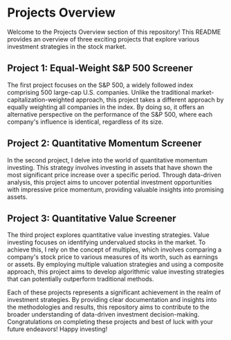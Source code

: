 # Projects Overview

Welcome to the Projects Overview section of this repository! This README provides an overview of three exciting projects that explore various investment strategies in the stock market.

## Project 1: Equal-Weight S&P 500 Screener

The first project focuses on the S&P 500, a widely followed index comprising 500 large-cap U.S. companies. Unlike the traditional market-capitalization-weighted approach, this project takes a different approach by equally weighting all companies in the index. By doing so, it offers an alternative perspective on the performance of the S&P 500, where each company's influence is identical, regardless of its size.

## Project 2: Quantitative Momentum Screener

In the second project, I delve into the world of quantitative momentum investing. This strategy involves investing in assets that have shown the most significant price increase over a specific period. Through data-driven analysis, this project aims to uncover potential investment opportunities with impressive price momentum, providing valuable insights into promising assets.

## Project 3: Quantitative Value Screener

The third project explores quantitative value investing strategies. Value investing focuses on identifying undervalued stocks in the market. To achieve this, I rely on the concept of multiples, which involves comparing a company's stock price to various measures of its worth, such as earnings or assets. By employing multiple valuation strategies and using a composite approach, this project aims to develop algorithmic value investing strategies that can potentially outperform traditional methods.

Each of these projects represents a significant achievement in the realm of investment strategies. By providing clear documentation and insights into the methodologies and results, this repository aims to contribute to the broader understanding of data-driven investment decision-making. Congratulations on completing these projects and best of luck with your future endeavors! Happy investing!
